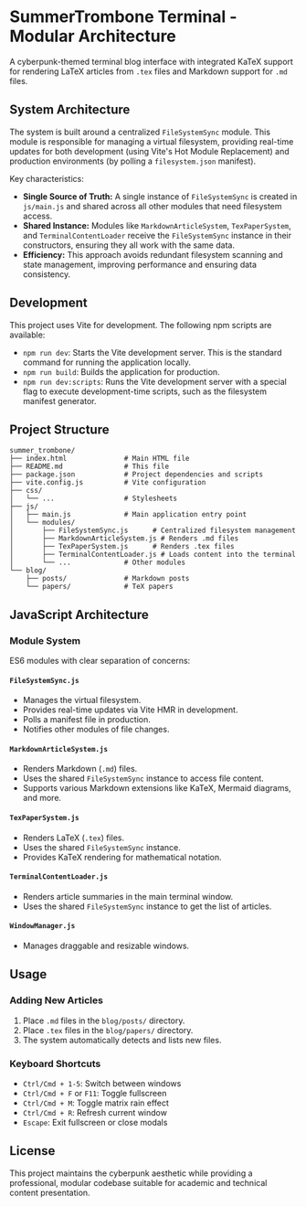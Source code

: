 # SummerTrombone Terminal - Modular Architecture

A cyberpunk-themed terminal blog interface with integrated KaTeX support for rendering LaTeX articles from `.tex` files and Markdown support for `.md` files.

## System Architecture

The system is built around a centralized `FileSystemSync` module. This module is responsible for managing a virtual filesystem, providing real-time updates for both development (using Vite's Hot Module Replacement) and production environments (by polling a `filesystem.json` manifest).

Key characteristics:

*   **Single Source of Truth:** A single instance of `FileSystemSync` is created in `js/main.js` and shared across all other modules that need filesystem access.
*   **Shared Instance:** Modules like `MarkdownArticleSystem`, `TexPaperSystem`, and `TerminalContentLoader` receive the `FileSystemSync` instance in their constructors, ensuring they all work with the same data.
*   **Efficiency:** This approach avoids redundant filesystem scanning and state management, improving performance and ensuring data consistency.

## Development

This project uses Vite for development. The following npm scripts are available:

*   `npm run dev`: Starts the Vite development server. This is the standard command for running the application locally.
*   `npm run build`: Builds the application for production.
*   `npm run dev:scripts`: Runs the Vite development server with a special flag to execute development-time scripts, such as the filesystem manifest generator.

## Project Structure

```
summer_trombone/
├── index.html              # Main HTML file
├── README.md               # This file
├── package.json            # Project dependencies and scripts
├── vite.config.js          # Vite configuration
├── css/
│   └── ...                 # Stylesheets
├── js/
│   ├── main.js             # Main application entry point
│   └── modules/
│       ├── FileSystemSync.js      # Centralized filesystem management
│       ├── MarkdownArticleSystem.js # Renders .md files
│       ├── TexPaperSystem.js      # Renders .tex files
│       ├── TerminalContentLoader.js # Loads content into the terminal
│       └── ...             # Other modules
└── blog/
    ├── posts/              # Markdown posts
    └── papers/             # TeX papers
```

## JavaScript Architecture

### Module System
ES6 modules with clear separation of concerns:

#### `FileSystemSync.js`
- Manages the virtual filesystem.
- Provides real-time updates via Vite HMR in development.
- Polls a manifest file in production.
- Notifies other modules of file changes.

#### `MarkdownArticleSystem.js`
- Renders Markdown (`.md`) files.
- Uses the shared `FileSystemSync` instance to access file content.
- Supports various Markdown extensions like KaTeX, Mermaid diagrams, and more.

#### `TexPaperSystem.js`
- Renders LaTeX (`.tex`) files.
- Uses the shared `FileSystemSync` instance.
- Provides KaTeX rendering for mathematical notation.

#### `TerminalContentLoader.js`
- Renders article summaries in the main terminal window.
- Uses the shared `FileSystemSync` instance to get the list of articles.

#### `WindowManager.js`
- Manages draggable and resizable windows.

## Usage

### Adding New Articles
1.  Place `.md` files in the `blog/posts/` directory.
2.  Place `.tex` files in the `blog/papers/` directory.
3.  The system automatically detects and lists new files.

### Keyboard Shortcuts
- `Ctrl/Cmd + 1-5`: Switch between windows
- `Ctrl/Cmd + F` or `F11`: Toggle fullscreen
- `Ctrl/Cmd + M`: Toggle matrix rain effect
- `Ctrl/Cmd + R`: Refresh current window
- `Escape`: Exit fullscreen or close modals

## License

This project maintains the cyberpunk aesthetic while providing a professional, modular codebase suitable for academic and technical content presentation.
